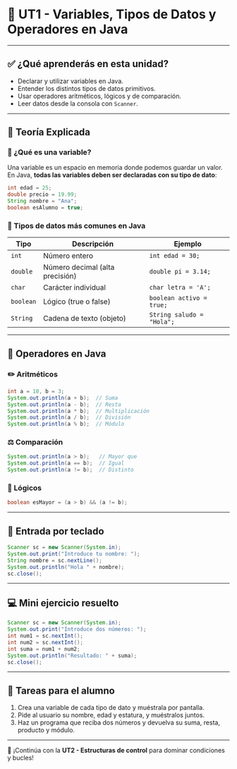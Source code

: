 
# 🧠 UT1 - Variables, Tipos de Datos y Operadores en Java

---

## ✅ ¿Qué aprenderás en esta unidad?

- Declarar y utilizar variables en Java.
- Entender los distintos tipos de datos primitivos.
- Usar operadores aritméticos, lógicos y de comparación.
- Leer datos desde la consola con `Scanner`.

---

## 📘 Teoría Explicada

### 🔹 ¿Qué es una variable?

Una variable es un espacio en memoria donde podemos guardar un valor.  
En Java, **todas las variables deben ser declaradas con su tipo de dato**:

```java
int edad = 25;
double precio = 19.99;
String nombre = "Ana";
boolean esAlumno = true;
```

### 🔹 Tipos de datos más comunes en Java

| Tipo     | Descripción                  | Ejemplo        |
|----------|------------------------------|----------------|
| `int`    | Número entero                | `int edad = 30;` |
| `double` | Número decimal (alta precisión) | `double pi = 3.14;` |
| `char`   | Carácter individual          | `char letra = 'A';` |
| `boolean`| Lógico (true o false)        | `boolean activo = true;` |
| `String` | Cadena de texto (objeto)     | `String saludo = "Hola";` |

---

## 🧮 Operadores en Java

### ✏️ Aritméticos

```java
int a = 10, b = 3;
System.out.println(a + b);  // Suma
System.out.println(a - b);  // Resta
System.out.println(a * b);  // Multiplicación
System.out.println(a / b);  // División
System.out.println(a % b);  // Módulo
```

### ⚖️ Comparación

```java
System.out.println(a > b);   // Mayor que
System.out.println(a == b);  // Igual
System.out.println(a != b);  // Distinto
```

### 🔁 Lógicos

```java
boolean esMayor = (a > b) && (a != b);
```

---

## 🧪 Entrada por teclado

```java
Scanner sc = new Scanner(System.in);
System.out.print("Introduce tu nombre: ");
String nombre = sc.nextLine();
System.out.println("Hola " + nombre);
sc.close();
```

---

## 💻 Mini ejercicio resuelto

```java
Scanner sc = new Scanner(System.in);
System.out.print("Introduce dos números: ");
int num1 = sc.nextInt();
int num2 = sc.nextInt();
int suma = num1 + num2;
System.out.println("Resultado: " + suma);
sc.close();
```

---

## 🏁 Tareas para el alumno

1. Crea una variable de cada tipo de dato y muéstrala por pantalla.
2. Pide al usuario su nombre, edad y estatura, y muéstralos juntos.
3. Haz un programa que reciba dos números y devuelva su suma, resta, producto y módulo.

---

🧩 ¡Continúa con la **UT2 - Estructuras de control** para dominar condiciones y bucles!

